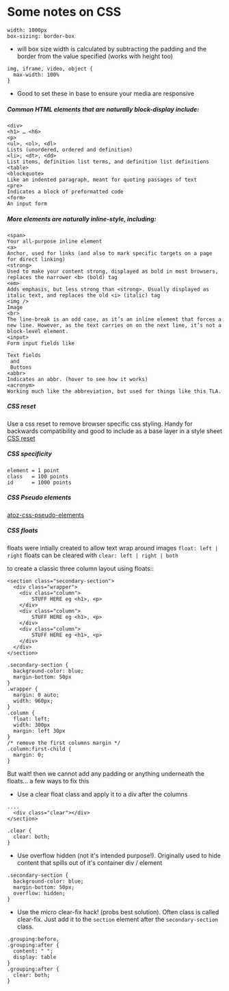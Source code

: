 # Some notes on CSS

```
width: 1000px
box-sizing: border-box
```
- will box size width is calculated by subtracting the padding and the border from the value specified (works with height too)

```
img, iframe, video, object {
  max-width: 100%
}
```
- Good to set these in base to ensure your media are responsive

##### Common HTML elements that are naturally block-display include:
```
<div>
<h1> … <h6>
<p>
<ul>, <ol>, <dl>
Lists (unordered, ordered and definition)
<li>, <dt>, <dd>
List items, definition list terms, and definition list definitions
<table>
<blockquote>
Like an indented paragraph, meant for quoting passages of text
<pre>
Indicates a block of preformatted code
<form>
An input form
```

##### More elements are naturally inline-style, including:
```
<span>
Your all-purpose inline element
<a>
Anchor, used for links (and also to mark specific targets on a page for direct linking)
<strong>
Used to make your content strong, displayed as bold in most browsers, replaces the narrower <b> (bold) tag
<em>
Adds emphasis, but less strong than <strong>. Usually displayed as italic text, and replaces the old <i> (italic) tag
<img />
Image
<br>
The line-break is an odd case, as it’s an inline element that forces a new line. However, as the text carries on on the next line, it’s not a block-level element.
<input>
Form input fields like

Text fields
 and
 Buttons
<abbr>
Indicates an abbr. (hover to see how it works)
<acronym>
Working much like the abbreviation, but used for things like this TLA.
```

##### CSS reset
Use a css reset to remove browser specific css styling. Handy for backwards compatibility and good to include as a base layer in a style sheet
[CSS reset](https://meyerweb.com/eric/tools/css/reset/)

##### CSS specificity
```
element = 1 point
class   = 100 points
id      = 1000 points
```

##### CSS Pseudo elements
[atoz-css-pseudo-elements](https://www.sitepoint.com/atoz-css-pseudo-elements/)

##### CSS floats
floats were intially created to allow text wrap around images
`float: left | right`
floats can be cleared with `clear: left | right | both`

to create a classic three column layout using floats::
```
<section class="secondary-section">
  <div class="wrapper">
    <div class="column">
        STUFF HERE eg <h1>, <p>
    </div>
    <div class="column">
        STUFF HERE eg <h1>, <p>
    </div>
    <div class="column">
        STUFF HERE eg <h1>, <p>
    </div>
  </div>
</section>

.secondary-section {
  background-color: blue;
  margin-bottom: 50px
}
.wrapper {
  margin: 0 auto;
  width: 960px;
}
.column {
  float: left;
  width: 300px
  margin: left 30px
}
/* remove the first columns margin */
.column:first-child {
  margin: 0;
}
```

But wait! then we cannot add any padding or anything underneath the floats... a few ways to fix this

+ Use a clear float class and apply it to a div after the columns

```
....
  <div class="clear"></div>
</section>

.clear {
  clear: both;
}
```

+ Use overflow hidden (not it's intended purpose!). Originally used to hide content that spills out of it's container div / element

```
.secondary-section {
  background-color: blue;
  margin-bottom: 50px;
  overflow: hidden;
}
```

+ Use the micro clear-fix hack! (probs best solution). Often class is called clear-fix. Just add it to the `section` element after the `secondary-section` class.

```
.grouping:before,
.grouping:after {
  content: " ";
  display: table
}
.grouping:after {
  clear: both;
}
```
